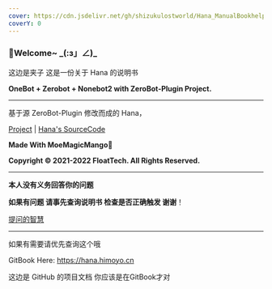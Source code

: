 ```yaml
---
cover: https://cdn.jsdelivr.net/gh/shizukulostworld/Hana_ManualBookhelper@main/.gitbook/assets/20210810_010328.jpg
coverY: 0
---
```


### 🌈Welcome~ \_(:з」∠)_

这边是夹子 这是一份关于 Hana 的说明书

**OneBot + Zerobot + Nonebot2 with ZeroBot-Plugin Project.**

---

基于源 ZeroBot-Plugin 修改而成的 Hana，

[Project](https://github.com/FloatTech/ZeroBot-Plugin) | [Hana's SourceCode](https://github.com/ShizukuLostWorld/Hana_ZeroBot_SourceCode)

**Made With MoeMagicMango🎁**

**Copyright © 2021-2022 FloatTech. All Rights Reserved.**



---

**本人没有义务回答你的问题**

**如果有问题 请事先查询说明书 检查是否正确触发 谢谢**！

[提问的智慧](https://github.com/ryanhanwu/How-To-Ask-Questions-The-Smart-Way/blob/main/README-zh\_CN.md)

-----

如果有需要请优先查询这个哦

GitBook Here: https://hana.himoyo.cn

这边是 GitHub 的项目文档 你应该是在GitBook才对
